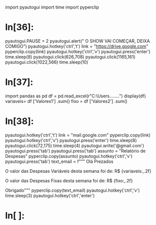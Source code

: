 import pyautogui
import time
import pyperclip


# In[36]:


pyautogui.PAUSE = 2
pyautogui.alert(" O SHOW VAI COMEÇAR, DEIXA COMIGO")
pyautogui.hotkey('ctrl','t')
link = "https://drive.google.com"
pyperclip.copy(link)
pyautogui.hotkey('ctrl','v')
pyautogui.press('enter')
time.sleep(8)
pyautogui.click(626,708)
pyautogui.click(1165,161)
pyautogui.click(1022,566)
time.sleep(10)


# In[37]:


import pandas as pd
df = pd.read_excel(r"C:\Users\........")
display(df)
variaveis=  df ['Valores1'] .sum()
fixo = df ['Valores2'] .sum()


# In[38]:


pyautogui.hotkey('ctrl','t')
link = "mail.google.com"
pyperclip.copy(link)
pyautogui.hotkey('ctrl','v')
pyautogui.press('enter')
time.sleep(8)
pyautogui.click(72,175)
time.sleep(4)
pyautogui.write('@gmail.com')
pyautogui.press('tab')
pyautogui.press('tab')
assunto = "Relatório de Despesas"
pyperclip.copy(assunto)
pyautogui.hotkey('ctrl','v')
pyautogui.press('tab')
text_email = f""" Olá Prezados

O valor das Despesas Variáveis desta semana foi de: R$ {variaveis:,.2f}

O valor das Despesas Fixas desta semana foi de: R$ {fixo:,.2f}


Obrigado"""
pyperclip.copy(text_email)
pyautogui.hotkey('ctrl','v')
time.sleep(3)
pyautogui.hotkey('ctrl','enter')


# In[ ]:





